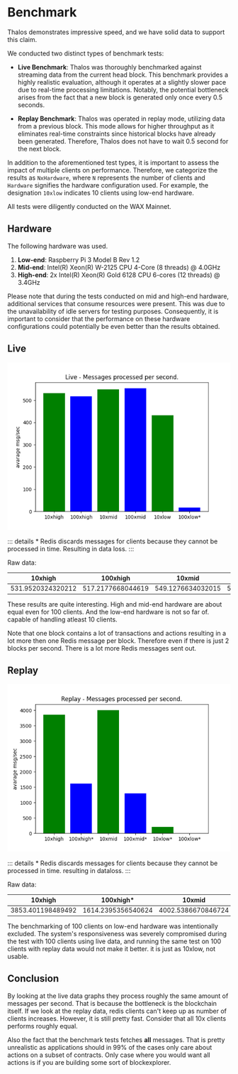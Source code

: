 # Benchmark

Thalos demonstrates impressive speed, and we have solid data to support this claim.

We conducted two distinct types of benchmark tests:

* **Live Benchmark**: Thalos was thoroughly benchmarked against streaming data from the current head block. This benchmark provides a highly realistic evaluation, although it operates at a slightly slower pace due to real-time processing limitations. Notably, the potential bottleneck arises from the fact that a new block is generated only once every 0.5 seconds.

* **Replay Benchmark**: Thalos was operated in replay mode, utilizing data from a previous block.
This mode allows for higher throughput as it eliminates real-time constraints since historical blocks have already been generated.
Therefore, Thalos does not have to wait 0.5 second for the next block.

In addition to the aforementioned test types, it is important to assess the impact of multiple clients on performance. Therefore, we categorize the results as `NxHardware`, where `N` represents the number of clients and `Hardware` signifies the hardware configuration used. For example, the designation `10xlow` indicates 10 clients using low-end hardware.

All tests were diligently conducted on the WAX Mainnet.

## Hardware

The following hardware was used.

1. **Low-end**: Raspberry Pi 3 Model B Rev 1.2
2. **Mid-end**: Intel(R) Xeon(R) W-2125 CPU 4-Core (8 threads) @ 4.0GHz
3. **High-end**: 2x Intel(R) Xeon(R) Gold 6128 CPU 6-cores (12 threads) @ 3.4GHz

Please note that during the tests conducted on mid and high-end hardware, additional services that consume resources were present.
This was due to the unavailability of idle servers for testing purposes.
Consequently, it is important to consider that the performance on these hardware configurations could potentially be even better than the results obtained.

## Live

![Live Data msg per sec](./live.png)

::: details
\* Redis discards messages for clients because they cannot be processed in time. Resulting in data loss.
:::


Raw data:

| 10xhigh           | 100xhigh          | 10xmid            | 100xmid           | 10xlow             | 100xlow*           |
| ----------------- | ----------------- | ----------------- | ----------------- | ------------------ | ------------------ |
| 531.9520324320212 | 517.2177668044619 | 549.1276634032015 | 553.6179173960732 | 432.66369389719085 | 17.004179093675067 |

These results are quite interesting. High and mid-end hardware are about equal even for 100 clients. And the low-end hardware is not so far of. capable of handling atleast 10 clients.

Note that one block contains a lot of transactions and actions resulting in a lot more then one Redis message per block.
Therefore even if there is just 2 blocks per second. There is a lot more Redis messages sent out.

## Replay

![Replay Data msg per sec](./replay.png)

::: details
\* Redis discards messages for clients because they cannot be processed in time. resulting in dataloss.
:::


Raw data:

| 10xhigh           | 100xhigh*          | 10xmid             | 100xmid*           | 10xlow*            | 100xlow*           |
| ----------------- | ------------------ | ------------------ | ------------------ | ------------------ | ------------------ |
| 3853.401198489492 | 1614.2395356540624 | 4002.5386670846724 | 1297.8602672923382 | 211.21962626224587 | 0                  |

The benchmarking of 100 clients on low-end hardware was intentionally excluded. The system's responsiveness was severely compromised during the test with 100 clients using live data, and running the same test on 100 clients with replay data would not make it better.
it is just as 10xlow, not usable.

## Conclusion

By looking at the live data graphs they process roughly the same amount of messages per second. That is because the bottleneck is the blockchain
itself. If we look at the replay data, redis clients can't keep up as number of clients increases.
However, it is still pretty fast. Consider that all 10x clients performs roughly equal.

Also the fact that the benchmark tests fetches **all** messages. That is pretty unrealistic as applications
should in 99% of the cases only care about actions on a subset of contracts.
Only case where you would want all actions is if you are building some sort of blockexplorer.

